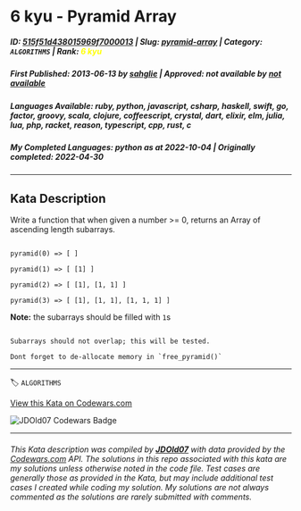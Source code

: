 # 6 kyu - Pyramid Array

##### **ID**: [515f51d438015969f7000013](https://www.codewars.com/kata/515f51d438015969f7000013) | **Slug**: [pyramid-array](https://www.codewars.com/kata/515f51d438015969f7000013) | **Category**: `ALGORITHMS` | **Rank**: <span style="color:yellow">6 kyu</span>

##### **First Published**: 2013-06-13 ***by*** [sahglie](https://www.codewars.com/users/sahglie) | **Approved**: *not available* ***by*** [*not available*](*https://www.codewars.com*)

##### **Languages Available**: ruby, python, javascript, csharp, haskell, swift, go, factor, groovy, scala, clojure, coffeescript, crystal, dart, elixir, elm, julia, lua, php, racket, reason, typescript, cpp, rust, c

##### **My Completed Languages**: python ***as at*** 2022-10-04 | **Originally completed**: 2022-04-30

---

## Kata Description


Write a function that when given a number >= 0, returns an Array of ascending length subarrays.



```

pyramid(0) => [ ]

pyramid(1) => [ [1] ]

pyramid(2) => [ [1], [1, 1] ]

pyramid(3) => [ [1], [1, 1], [1, 1, 1] ]

```



**Note:** the subarrays should be filled with `1`s



```if:c

Subarrays should not overlap; this will be tested.

Dont forget to de-allocate memory in `free_pyramid()`

```

---


🏷 `ALGORITHMS`


[View this Kata on Codewars.com](https://www.codewars.com/kata/515f51d438015969f7000013)

![](https://www.codewars.com/users/jdold07/badges/large "JDOld07 Codewars Badge")

---

###### *This Kata description was compiled by [**JDOld07**](https://tpstech.dev) with data provided by the [Codewars.com](https://www.codewars.com) API.  The solutions in this repo associated with this kata are my solutions unless otherwise noted in the code file.  Test cases are generally those as provided in the Kata, but may include additional test cases I created while coding my solution.  My solutions are not always commented as the solutions are rarely submitted with comments.*
